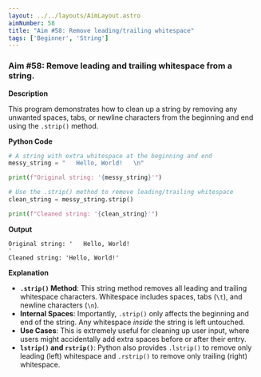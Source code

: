 ```yaml
---
layout: ../../layouts/AimLayout.astro
aimNumber: 58
title: "Aim #58: Remove leading/trailing whitespace"
tags: ['Beginner', 'String']
---
```


### Aim #58: Remove leading and trailing whitespace from a string.

**Description**

This program demonstrates how to clean up a string by removing any unwanted spaces, tabs, or newline characters from the beginning and end using the `.strip()` method.

**Python Code**

```python
# A string with extra whitespace at the beginning and end
messy_string = "   Hello, World!   \n"

print(f"Original string: '{messy_string}'")

# Use the .strip() method to remove leading/trailing whitespace
clean_string = messy_string.strip()

print(f"Cleaned string: '{clean_string}'")
```

**Output**

```text
Original string: '   Hello, World!   
'
Cleaned string: 'Hello, World!'
```

**Explanation**

- **`.strip()` Method**: This string method removes all leading and trailing whitespace characters. Whitespace includes spaces, tabs (`\t`), and newline characters (`\n`).
- **Internal Spaces**: Importantly, `.strip()` only affects the beginning and end of the string. Any whitespace *inside* the string is left untouched.
- **Use Cases**: This is extremely useful for cleaning up user input, where users might accidentally add extra spaces before or after their entry.
- **`lstrip()` and `rstrip()`**: Python also provides `.lstrip()` to remove only leading (left) whitespace and `.rstrip()` to remove only trailing (right) whitespace.

